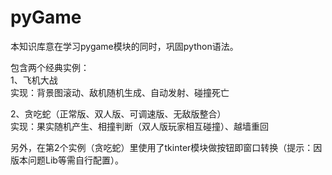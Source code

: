 # pyGame
本知识库意在学习pygame模块的同时，巩固python语法。

包含两个经典实例：  
1、飞机大战  
实现：背景图滚动、敌机随机生成、自动发射、碰撞死亡  
  
2、贪吃蛇（正常版、双人版、可调速版、无敌版整合）  
实现：果实随机产生、相撞判断（双人版玩家相互碰撞）、越墙重回  

另外，在第2个实例（贪吃蛇）里使用了tkinter模块做按钮即窗口转换（提示：因版本问题Lib等需自行配置）。
